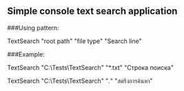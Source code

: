 ﻿## Simple console text search application


###Using pattern:

TextSearch "root path" "file type" "Search line"


###Example:

TextSearch "C:\Tests\TextSearch" "*.txt" "Строка поиска"

TextSearch "C:\Tests\TextSearch" "*.*" "สตริงการค้นหา"
